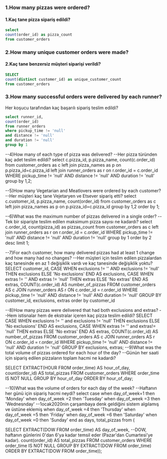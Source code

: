 ### 1.How many pizzas were ordered?
#### 1.Kaç tane pizza sipariş edildi?
```sql
select 
count(order_id) as pizza_count
from customer_orders
```


### 2.How many unique customer orders were made?
#### 2.Kaç tane benzersiz müşteri siparişi verildi?
```sql
SELECT
count(distinct customer_id) as unique_customer_count 
from customer_orders
```


### 3.How many successful orders were delivered by each runner?
Her koşucu tarafından kaç başarılı sipariş teslim edildi?
```sql
select runner_id,
count(order_id)
from runner_orders 
where pickup_time != 'null'
and distance != 'null'
and duration != 'null'
group by 1
```


--4)How many of each type of pizza was delivered?
--Her pizza türünden kaç adet teslim edildi?
select c.pizza_id,
p.pizza_name,
count(c.order_id)
from customer_orders as c left join pizza_names as p on p.pizza_id=c.pizza_id
                          left join runner_orders as r on r.order_id = c.order_id
WHERE
  pickup_time != 'null'
  AND distance != 'null'
  AND duration != 'null'
group by 1,2;



--5)How many Vegetarian and Meatlovers were ordered by each customer?
--Her müşteri kaç tane Vejetaryen ve Etsever sipariş etti?
select c.customer_id,
p.pizza_name,
count(order_id)
from customer_orders as c left join pizza_names as p on p.pizza_id=c.pizza_id
group by 1,2
order by 1;




--6)What was the maximum number of pizzas delivered in a single order?
--Tek bir siparişte teslim edilen maksimum pizza sayısı ne kadardı?
select 
c.order_id,
count(pizza_id) as pizzas_count
from customer_orders as c 
           left join runner_orders as r on r.order_id = c.order_id
WHERE
  pickup_time != 'null'
  AND distance != 'null'
  AND duration != 'null'
  group by 1
  order by 2 desc
  limit 1;


--7)For each customer, how many delivered pizzas had at least 1 change and how many had no changes?
--Her müşteri için teslim edilen pizzalardan kaç tanesinde en az 1 değişiklik vardı ve kaç tanesinde değişiklik yoktu?
  SELECT
    customer_id,
    CASE
      WHEN exclusions != '' AND exclusions != 'null' THEN exclusions
      ELSE 'No exclusions'
    END AS exclusions,
    CASE
      WHEN extras != '' AND extras != 'null' THEN extras
      ELSE 'No extras'
    END AS extras,
    COUNT(c.order_id) AS number_of_pizzas
  FROM
    customer_orders AS c
    JOIN runner_orders AS r ON c.order_id = r.order_id
  WHERE
    pickup_time != 'null'
    AND distance != 'null'
    AND duration != 'null'
  GROUP BY
    customer_id,
    exclusions,
    extras
	order by customer_id




--8)How many pizzas were delivered that had both exclusions and extras?
--Hem istisnalar hem de ekstralar içeren kaç pizza teslim edildi?
  SELECT
  CASE
    WHEN exclusions != '' and exclusions != 'null' THEN exclusions
    ELSE 'No exclusions'
  END AS exclusions,
  CASE
    WHEN extras != '' and extras!= 'null' THEN extras
    ELSE 'No extras'
  END AS extras,
  COUNT(c.order_id) AS number_of_pizzas
FROM
  customer_orders AS c
  JOIN runner_orders AS r ON c.order_id = r.order_id
WHERE
  pickup_time != 'null'
  AND distance != 'null'
  AND duration != 'null'
GROUP BY
  exclusions,
  extras;
--9)What was the total volume of pizzas ordered for each hour of the day?
--Günün her saati için sipariş edilen pizzaların toplam hacmi ne kadardı?

SELECT
  EXTRACT(HOUR FROM order_time) AS hour_of_day,
 count(order_id) AS total_pizzas
FROM
  customer_orders
WHERE
  order_time IS NOT NULL
GROUP BY
  hour_of_day
ORDER BY
hour_of_day;

--10)What was the volume of orders for each day of the week?
--Haftanın her günü için sipariş hacmi neydi?
select 
case when day_of_week=1 then 'Monday'
     when day_of_week =2 then 'Tuesday'
	 when day_of_week =3 then 'Wednesnday' --1ocak2020nin çarşambaya denk geldiğini sistem algılamış ve üstüne eklemiş 
	 when day_of_week =4 then 'Thursday'
	 when day_of_week =5 then 'Friday'
	 	 when day_of_week =6 then 'Saturday'
		 	 when day_of_week =0 then 'Sunday' end as days,
			 total_pizzas
			 from (
	
SELECT
  EXTRACT(DOW FROM order_time) AS day_of_week, --DOW, haftanın günlerini 0'dan 6'ya kadar temsil eder (Pazar'dan Cumartesi'ye kadar).
  count(order_id) AS total_pizzas
FROM
  customer_orders
WHERE
  order_time IS NOT NULL 
GROUP BY
  EXTRACT(DOW FROM order_time)
ORDER BY
  EXTRACT(DOW FROM order_time));
